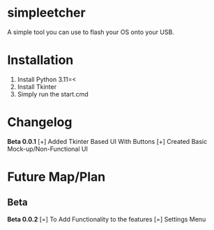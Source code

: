 # simpleetcher
A simple tool you can use to flash your OS onto your USB.

# Installation

  1. Install Python 3.11=<
  2. Install Tkinter
  3. Simply run the start.cmd


# Changelog 

  **Beta 0.0.1** 
     [+] Added Tkinter Based UI With Buttons
     [+] Created Basic Mock-up/Non-Functional UI


# Future Map/Plan


## Beta 

  **Beta 0.0.2** 
     [=] To Add Functionality to the features
     [=] Settings Menu
     
